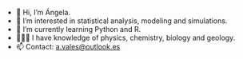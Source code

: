 - 👋 Hi, I’m Ángela.
- 👀 I’m interested in statistical analysis, modeling and simulations.
- 🌱 I’m currently learning Python and R.
- 👩🏻‍🔬 I have knowledge of physics, chemistry, biology and geology.
- 📫 Contact: a.vales@outlook.es

<!---
AnVales/AnVales is a ✨ special ✨ repository because its `README.md` (this file) appears on your GitHub profile.
You can click the Preview link to take a look at your changes.
--->
